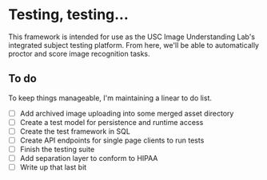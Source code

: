 # Testing, testing...

This framework is intended for use as the USC Image Understanding Lab's integrated subject testing platform.
From here, we'll be able to automatically proctor and score image recognition tasks.

## To do

To keep things manageable, I'm maintaining a linear to do list.

- [ ] Add archived image uploading into some merged asset directory
- [ ] Create a test model for persistence and runtime access
- [ ] Create the test framework in SQL
- [ ] Create API endpoints for single page clients to run tests
- [ ] Finish the testing suite
- [ ] Add separation layer to conform to HIPAA
- [ ] Write up that last bit